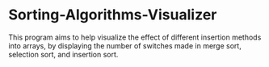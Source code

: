 # Sorting-Algorithms-Visualizer
This program aims to help visualize the effect of different insertion methods into arrays, by displaying the number of switches made in merge sort, selection sort, and insertion sort.
